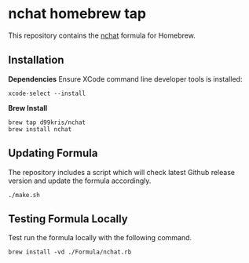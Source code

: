 nchat homebrew tap
==================

This repository contains the [nchat](https://github.com/d99kris/nchat) formula
for Homebrew.


Installation
------------

**Dependencies**
Ensure XCode command line developer tools is installed:

    xcode-select --install

**Brew Install**

    brew tap d99kris/nchat
    brew install nchat


Updating Formula
----------------

The repository includes a script which will check latest Github release version
and update the formula accordingly.

    ./make.sh


Testing Formula Locally
-----------------------

Test run the formula locally with the following command.

    brew install -vd ./Formula/nchat.rb

